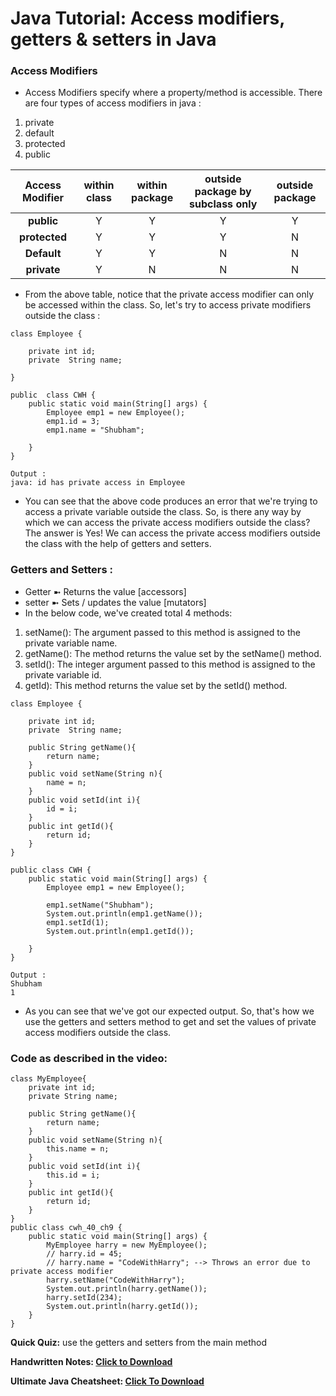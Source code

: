 # Java Tutorial: Access modifiers, getters & setters in Java

### Access Modifiers
- Access Modifiers specify where a property/method is accessible. There are four types of access modifiers in java :
1. private
2. default
3. protected
4. public

|  **Access Modifier**  |	 **within class**  |	 **within package**  |	 **outside package by subclass only**  |	 **outside package**  |
|:---------------------:|:------------------:|:---------------------:|:---------------------------------------:|:----------------------:|
|  **public**  |	 Y  |	 Y  |	 Y  |	 Y  |
|**protected**	 |	 Y  |	 Y  |	 Y  |	 N  |
|**Default**	 |	 Y  |	 Y  |	 N  |	 N  |
|**private**	 |	 Y  |	 N  |	 N  |	 N  |

- From the above table, notice that the private access modifier can only be accessed within the class. So, let's try to access private modifiers outside the class :

```
class Employee {

    private int id;
    private  String name;

}

public  class CWH {
    public static void main(String[] args) {
        Employee emp1 = new Employee();
        emp1.id = 3;
        emp1.name = "Shubham";

    }
}
```
```
Output :
java: id has private access in Employee
```

- You can see that the above code produces an error that we're trying to access a private variable outside the class. So, is there any way by which we can access the private access modifiers outside the class? The answer is Yes! We can access the private access modifiers outside the class with the help of getters and setters.

### Getters and Setters :
- Getter ➼   Returns the value  [accessors]
- setter ➼    Sets / updates the value  [mutators]
- In the below code, we've created total 4 methods:
1. setName(): The argument passed to this method is assigned to the private variable name.
2. getName(): The method returns the value set by the setName() method.
3. setId(): The integer argument passed to this method is assigned to the private variable id.
4. getId): This method returns the value set by the setId() method.

```
class Employee {

    private int id;
    private  String name;

    public String getName(){
        return name;
    }
    public void setName(String n){
        name = n;
    }
    public void setId(int i){
        id = i;
    }
    public int getId(){
        return id;
    }
}

public class CWH {
    public static void main(String[] args) {
        Employee emp1 = new Employee();

        emp1.setName("Shubham");
        System.out.println(emp1.getName());
        emp1.setId(1);
        System.out.println(emp1.getId());

    }
}
```
```
Output :
Shubham
1
```

- As you can see that we've got our expected output. So, that's how we use the getters and setters method to get and set the values of private access modifiers outside the class.

### Code as described in the video:

```
class MyEmployee{
    private int id;
    private String name;

    public String getName(){
        return name;
    }
    public void setName(String n){
        this.name = n;
    }
    public void setId(int i){
        this.id = i;
    }
    public int getId(){
        return id;
    }
}
public class cwh_40_ch9 {
    public static void main(String[] args) {
        MyEmployee harry = new MyEmployee();
        // harry.id = 45;
        // harry.name = "CodeWithHarry"; --> Throws an error due to private access modifier
        harry.setName("CodeWithHarry");
        System.out.println(harry.getName());
        harry.setId(234);
        System.out.println(harry.getId());
    }
}
```

**Quick Quiz:** use the getters and setters from the main method 

**Handwritten Notes: [Click to Download](https://api.codewithharry.com/media/videoSeriesFiles/courseFiles/java-tutorials-for-beginners-40/Chapter9.pdf)**

**Ultimate Java Cheatsheet: [Click To Download](https://api.codewithharry.com/media/videoSeriesFiles/courseFiles/java-tutorials-for-beginners-40/UltimateJavaCheatSheet.pdf)**
